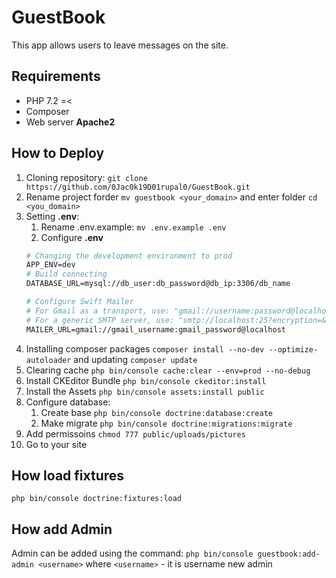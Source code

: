# GuestBook

This app allows users to leave messages on the site. 

## Requirements

* PHP 7.2 =<
* Composer
* Web server **Apache2**

## How to Deploy

1. Cloning repository: `git clone https://github.com/0Jac0k19D01rupal0/GuestBook.git`
2. Rename project forder `mv guestbook <your_domain>` and enter folder `cd <you_domain>`
3. Setting **.env**:
    1. Rename .env.example: `mv .env.example .env`
    2. Configure **.env** 
    ```Apache
    # Changing the development environment to prod
    APP_ENV=dev
    # Build connecting
    DATABASE_URL=mysql://db_user:db_password@db_ip:3306/db_name
    
    # Configure Swift Mailer
    # For Gmail as a transport, use: "gmail://username:password@localhost"
    # For a generic SMTP server, use: "smtp://localhost:25?encryption=&auth_mode="
    MAILER_URL=gmail://gmail_username:gmail_password@localhost
    ```
4. Installing composer packages `composer install --no-dev --optimize-autoloader` and updating `composer update`
5. Clearing cache `php bin/console cache:clear --env=prod --no-debug`
6. Install CKEditor Bundle `php bin/console ckeditor:install`
7. Install the Assets `php bin/console assets:install public`
8. Configure database:
    1. Create base `php bin/console doctrine:database:create`
    2. Make migrate `php bin/console doctrine:migrations:migrate`
9. Add permissoins `chmod 777 public/uploads/pictures`
10. Go to your site


## How load fixtures

`php bin/console doctrine:fixtures:load`

## How add Admin

Admin can be added using the command:
`php bin/console guestbook:add-admin <username>`
where `<username>` - it is username new admin
